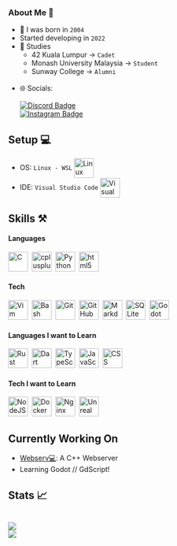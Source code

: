 ### About Me 👋

- 🎂 I was born in `2004`
- Started developing in `2022`
  <br>
- 📖 Studies
  - 42 Kuala Lumpur -> `Cadet` 
  - Monash University Malaysia -> `Student`
  -  Sunway College -> `Alumni`
  <br>
- 🌐 Socials:
  <br>
  <br>
  <a href="https://www.discordapp.com/users/631528423931510794">
    <img src="https://img.shields.io/badge/Discord-5865F2.svg?style=for-the-badge&logo=Discord&logoColor=white" alt="Discord Badge"/>
  </a>
  <br>
  <a href="https://www.instagram.com/legit_laian/">
    <img src="https://img.shields.io/badge/Instagram-E4405F.svg?style=for-the-badge&logo=Instagram&logoColor=white" alt="Instagram Badge"/>
  </a>
  
## Setup 💻
  - OS: `Linux - WSL` <img align="center" src="https://cdn.jsdelivr.net/gh/devicons/devicon/icons/linux/linux-original.svg" title="Linux" alt="Linux" width="40" height="40"/>&nbsp;
    <br>
  - IDE: `Visual Studio Code` <img align="center" src="https://cdn.jsdelivr.net/gh/devicons/devicon/icons/vscode/vscode-original.svg" title="Visual Studio Code" alt="Visual Studio Code" width="40" height="40"/>
    <br>
## Skills ⚒️

#### Languages

<div>
  <img src="https://cdn.jsdelivr.net/gh/devicons/devicon/icons/c/c-original.svg" title="C" alt="C" width="40" height="40"/>&nbsp;
  <img src="https://cdn.jsdelivr.net/gh/devicons/devicon/icons/cplusplus/cplusplus-original.svg" title="cplusplus" alt="cplusplus" width="40" height="40"/>&nbsp;
  <img src="https://cdn.jsdelivr.net/gh/devicons/devicon/icons/python/python-original.svg" title="Python" alt="Python" width="40" height="40"/>&nbsp;
  <img src="https://cdn.jsdelivr.net/gh/devicons/devicon/icons/html5/html5-original.svg" title="html5" alt="html5" width="40" height="40"/>
</div>

#### Tech

<div>
  <img src="https://cdn.jsdelivr.net/gh/devicons/devicon/icons/vim/vim-original.svg" title="Vim" alt="Vim" width="40" height="40"/>&nbsp;
  <img src="https://cdn.jsdelivr.net/gh/devicons/devicon/icons/bash/bash-original.svg" title="Bash" alt="Bash" width="40" height="40"/>&nbsp;
  <img src="https://cdn.jsdelivr.net/gh/devicons/devicon/icons/git/git-original.svg" title="Git" alt="Git" width="40" height="40"/>&nbsp;
  <img src="https://cdn.jsdelivr.net/gh/devicons/devicon/icons/github/github-original.svg" title="GitHub" alt="GitHub" width="40" height="40"/>&nbsp;
  <img src="https://cdn.jsdelivr.net/gh/devicons/devicon/icons/markdown/markdown-original.svg" title="Markdown" alt="Markdown" width="40" height="40"/>&nbsp;
  <img src="https://cdn.jsdelivr.net/gh/devicons/devicon/icons/sqlite/sqlite-original.svg" title="SQLite" alt="SQLite" width="40" height="40"/>&nbsp;
  <img src="https://cdn.jsdelivr.net/gh/devicons/devicon/icons/godot/godot-original.svg" title="Godot" alt="Godot" width="40" height="40"/>&nbsp;
</div>

#### Languages I want to Learn
<div>
  <img src="https://cdn.jsdelivr.net/gh/devicons/devicon/icons/rust/rust-plain.svg" title="Rust" alt="Rust" width="40" height="40"/>&nbsp;
  <img src="https://cdn.jsdelivr.net/gh/devicons/devicon/icons/dart/dart-original.svg" title="Dart" alt="Dart" width="40" height="40"/>&nbsp;
  <img src="https://cdn.jsdelivr.net/gh/devicons/devicon/icons/typescript/typescript-original.svg" title="TypeScript" alt="TypeScript" width="40" height="40"/>&nbsp;
  <img src="https://cdn.jsdelivr.net/gh/devicons/devicon/icons/javascript/javascript-original.svg" title="JavaScript" alt="JavaScript" width="40" height="40"/>&nbsp;
  <img src="https://cdn.jsdelivr.net/gh/devicons/devicon/icons/css3/css3-original.svg" title="CSS" alt="CSS" width="40" height="40"/>
</div>

#### Tech I want to Learn
<div>
  <img src="https://cdn.jsdelivr.net/gh/devicons/devicon/icons/nodejs/nodejs-original.svg" title="NodeJS" alt="NodeJS" width="40" height="40"/>&nbsp;
  <img src="https://cdn.jsdelivr.net/gh/devicons/devicon/icons/docker/docker-original.svg" title="Docker" alt="Docker" width="40" height="40"/>&nbsp;
  <img src="https://cdn.jsdelivr.net/gh/devicons/devicon/icons/nginx/nginx-original.svg" title="Nginx" alt="Nginx" width="40" height="40"/>&nbsp;
  <img src="https://cdn.jsdelivr.net/gh/devicons/devicon/icons/unrealengine/unrealengine-original.svg" title="Unreal Engine" alt="Unreal Engine" width="40" height="40"/>
</div>

## Currently Working On
- [Webserv💻](https://github.com/LaiAnTan/42KL-Webserv): A C++ Webserver
- Learning Godot // GdScript!

## Stats 📈
<div>
<!--   <img align="center" src="https://github-readme-stats.vercel.app/api?username=LaiAnTan&theme=dark">
  <br>
  <img align="center" src="https://github-readme-stats.vercel.app/api/top-langs/?username=LaiAnTan&layout=compact&theme=dark&hide=Roff,Makefile"> -->
  <br>
  <img align="center" src="https://github-readme-stats.vercel.app/api/wakatime?username=LaiAnTan&layout=compact&theme=dark&hide=Git%20Config,Makefile,Objective-C,Markdown,JSON,Roff,Text,Other,Ezhil,">
  <br>
  <img align="center" src="https://streak-stats.demolab.com/?user=LaiAnTan&theme=dark">
<div>
